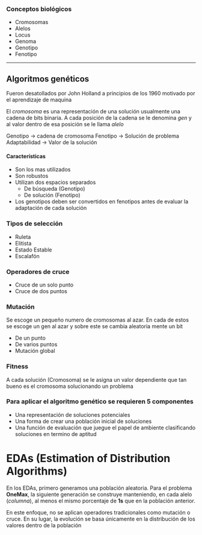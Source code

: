 ### Conceptos biológicos
- Cromosomas
- Alelos
- Locus
- Genoma
- Genotipo
- Fenotipo
------------------------------------------------------------------------
## Algoritmos genéticos

Fueron desatollados por John Holland a principios de los 1960 motivado
por el aprendizaje de maquina

El *cromosoma* es una representación de una solución usualmente una cadena de bits binaria. A cada posición de la cadena se le denomina *gen* y al valor dentro de esa posición se le llama *alelo*

Genotipo -> cadena de cromosoma
Fenotipo -> Solución de problema
Adaptabilidad -> Valor de la solución
#### Características
- Son los mas utilizados
- Son robustos
- Utilizan dos espacios separados
	- De búsqueda (Genotipo)
	- De solución (Fenotipo)
- Los genotipos deben ser convertidos en fenotipos antes de evaluar la adaptación de cada solución
### Tipos de selección
- Ruleta
- Elitista
- Estado Estable
- Escalafón
### Operadores de cruce
- Cruce de un solo punto
- Cruce de dos puntos
### Mutación
Se escoge un pequeño numero de cromosomas al azar. En cada de estos se escoge un gen al azar y sobre este se cambia aleatoria mente un bit
- De un punto
- De varios puntos
- Mutación global
### Fitness
A cada solución (Cromosoma) se le asigna un valor dependiente que tan bueno es el cromosoma solucionando un problema
### Para aplicar el algoritmo genético se requieren 5 componentes
- Una representación de soluciones potenciales
- Una forma de crear una población inicial de soluciones
- Una función de evaluación que juegue el papel de ambiente clasificando soluciones en termino de aptitud
# EDAs (Estimation of Distribution Algorithms)

En los EDAs, primero generamos una población aleatoria. Para el problema **OneMax**, la siguiente generación se construye manteniendo, en cada alelo (_columna_), al menos el mismo porcentaje de **1s** que en la población anterior.

En este enfoque, no se aplican operadores tradicionales como mutación o cruce. En su lugar, la evolución se basa únicamente en la distribución de los valores dentro de la población
